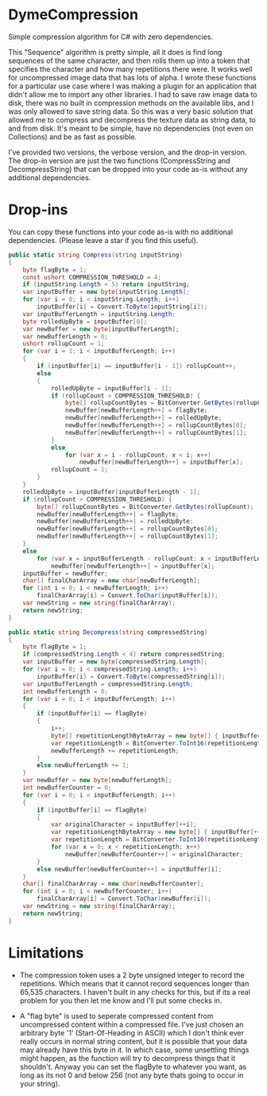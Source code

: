 # DymeCompression
Simple compression algorithm for C# with zero dependencies.

This "Sequence" algorithm is pretty simple, all it does is find long sequences of the same character, and then rolls them up into a token that specifies the character and how many repetitions there were.
It works well for uncompressed image data that has lots of alpha.
I wrote these functions for a particular use case where I was making a plugin for an application that didn't allow me to import any other libraries.
I had to save raw image data to disk, there was no built in compression methods on the available libs, and I was only allowed to save string data.
So this was a very basic solution that allowed me to compress and decompress the texture data as string data, to and from disk.
It's meant to be simple, have no dependencies (not even on Collections) and be as fast as possible.

I've provided two versions, the verbose version, and the drop-in version.
The drop-in version are just the two functions (CompressString and DecompressString) that can be dropped into your code as-is without any additional dependencies.

# Drop-ins
You can copy these functions into your code as-is with no additional dependencies. (Please leave a star if you find this useful).
~~~C#
public static string Compress(string inputString)
{
    byte flagByte = 1;
    const ushort COMPRESSION_THRESHOLD = 4;
    if (inputString.Length < 5) return inputString;
    var inputBuffer = new byte[inputString.Length];
    for (var i = 0; i < inputString.Length; i++)
        inputBuffer[i] = Convert.ToByte(inputString[i]);
    var inputBufferLength = inputString.Length;
    byte rolledUpByte = inputBuffer[0];
    var newBuffer = new byte[inputBufferLength];
    var newBufferLength = 0;
    ushort rollupCount = 1;
    for (var i = 1; i < inputBufferLength; i++)
    {
        if (inputBuffer[i] == inputBuffer[i - 1]) rollupCount++;
        else
        {
            rolledUpByte = inputBuffer[i - 1];
            if (rollupCount > COMPRESSION_THRESHOLD) {
                byte[] rollupCountBytes = BitConverter.GetBytes(rollupCount);
                newBuffer[newBufferLength++] = flagByte;
                newBuffer[newBufferLength++] = rolledUpByte;
                newBuffer[newBufferLength++] = rollupCountBytes[0];
                newBuffer[newBufferLength++] = rollupCountBytes[1];
            }
            else
                for (var x = i - rollupCount; x < i; x++) 
                    newBuffer[newBufferLength++] = inputBuffer[x];
            rollupCount = 1;
        }
    }
    rolledUpByte = inputBuffer[inputBufferLength - 1];
    if (rollupCount > COMPRESSION_THRESHOLD) {
        byte[] rollupCountBytes = BitConverter.GetBytes(rollupCount);
        newBuffer[newBufferLength++] = flagByte;
        newBuffer[newBufferLength++] = rolledUpByte;
        newBuffer[newBufferLength++] = rollupCountBytes[0];
        newBuffer[newBufferLength++] = rollupCountBytes[1];
    }
    else
        for (var x = inputBufferLength - rollupCount; x < inputBufferLength; x++)
            newBuffer[newBufferLength++] = inputBuffer[x];
    inputBuffer = newBuffer;
    char[] finalCharArray = new char[newBufferLength];
    for (int i = 0; i < newBufferLength; i++)
        finalCharArray[i] = Convert.ToChar(inputBuffer[i]);
    var newString = new string(finalCharArray);
    return newString;
}
~~~

~~~C#
public static string Decompress(string compressedString)
{
    byte flagByte = 1;
    if (compressedString.Length < 4) return compressedString;
    var inputBuffer = new byte[compressedString.Length];
    for (var i = 0; i < compressedString.Length; i++)
        inputBuffer[i] = Convert.ToByte(compressedString[i]);
    var inputBufferLength = compressedString.Length;
    int newBufferLength = 0;
    for (var i = 0; i < inputBufferLength; i++)
    {
        if (inputBuffer[i] == flagByte)
        {
            i++;
            byte[] repetitionLengthByteArray = new byte[] { inputBuffer[++i], inputBuffer[++i] };
            var repetitionLength = BitConverter.ToInt16(repetitionLengthByteArray, 0);
            newBufferLength += repetitionLength;
        }
        else newBufferLength += 1;
    }
    var newBuffer = new byte[newBufferLength];
    int newBufferCounter = 0;
    for (var i = 0; i < inputBufferLength; i++)
    {
        if (inputBuffer[i] == flagByte)
        {
            var originalCharacter = inputBuffer[++i];
            var repetitionLengthByteArray = new byte[] { inputBuffer[++i], inputBuffer[++i] };
            var repetitionLength = BitConverter.ToInt16(repetitionLengthByteArray, 0);
            for (var x = 0; x < repetitionLength; x++)
                newBuffer[newBufferCounter++] = originalCharacter;
        }
        else newBuffer[newBufferCounter++] = inputBuffer[i];
    }
    char[] finalCharArray = new char[newBufferCounter];
    for (int i = 0; i < newBufferCounter; i++)
        finalCharArray[i] = Convert.ToChar(newBuffer[i]);
    var newString = new string(finalCharArray);
    return newString;
}
~~~

# Limitations
- The compression token uses a 2 byte unsigned integer to record the repetitions. Which means that it cannot record sequences longer than 65,535 characters. I haven't built in any checks for this, but if its a real problem for you then let me know and I'll put some checks in.

- A "flag byte" is used to seperate compressed content from uncompressed content within a compressed file. I've just chosen an arbitrary byte '1' (Start-Of-Heading in ASCII) which I don't think ever really occurs in normal string content, but it is possible that your data may already have this byte in it. In which case, some unsettling things might happen, as the function will try to decompress things that it shouldn't. Anyway you can set the flagByte to whatever you want, as long as its not 0 and below 256 (not any byte thats going to occur in your string).